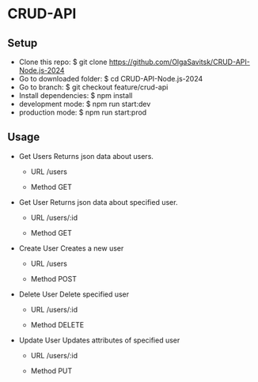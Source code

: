 # CRUD-API

## Setup

- Clone this repo: $ git clone https://github.com/OlgaSavitsk/CRUD-API-Node.js-2024
- Go to downloaded folder: $ cd CRUD-API-Node.js-2024
- Go to branch: $ git checkout feature/crud-api
- Install dependencies: $ npm install
- development mode: $ npm run start:dev
- production mode: $ npm run start:prod

## Usage

- Get Users
  Returns json data about users.

    - URL
    /users

    - Method
    GET

- Get User
  Returns json data about specified user.
    - URL
    /users/:id

    - Method
    GET

- Create User
  Creates a new user
    - URL
    /users

    - Method
    POST

- Delete User
  Delete specified user
    - URL
    /users/:id

    - Method
    DELETE

- Update User
  Updates attributes of specified user
    - URL
    /users/:id

    - Method
    PUT
